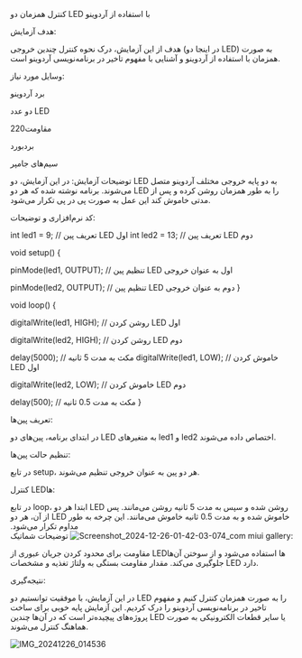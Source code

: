 کنترل همزمان دو LED با استفاده از آردوینو

هدف آزمایش:

هدف از این آزمایش، درک نحوه کنترل چندین خروجی (در اینجا دو LED) به صورت همزمان با استفاده از آردوینو و آشنایی با مفهوم تاخیر در برنامه‌نویسی آردوینو است.

وسایل مورد نیاز:

برد آردوینو

دو عدد LED

مقاومت220

بردبورد

سیم‌های جامپر


توضیحات آزمایش:
در این آزمایش، دو LED به دو پایه خروجی مختلف آردوینو متصل می‌شوند. برنامه‌ نوشته شده  که هر دو LED را به طور همزمان روشن کرده و پس از مدتی خاموش کند این عمل به صورت پی در پی تکرار می‌شود.

کد نرم‌افزاری و توضیحات:


int led1 = 9;  // تعریف پین LED اول
int led2 = 13; // تعریف پین LED دوم


void setup() {
 
  pinMode(led1, OUTPUT);  // تنظیم پین LED اول به عنوان خروجی
 
  pinMode(led2, OUTPUT);  // تنظیم پین LED دوم به عنوان خروجی
}


void loop() {

  digitalWrite(led1, HIGH);  // روشن کردن LED اول
 
  digitalWrite(led2, HIGH);  // روشن کردن LED دوم
 
  delay(5000);               // مکث به مدت 5 ثانیه
  digitalWrite(led1, LOW);   // خاموش کردن LED اول
 
  digitalWrite(led2, LOW);   // خاموش کردن LED دوم
  
delay(500);                // مکث به مدت 0.5 ثانیه
}

تعریف پین‌ها:

در ابتدای برنامه، پین‌های دو LED به متغیرهای led1 و led2 اختصاص داده می‌شوند.

تنظیم حالت پین‌ها:

در تابع setup، هر دو پین به عنوان خروجی تنظیم می‌شوند.

کنترل LEDها:

در تابع loop، ابتدا هر دو LED روشن شده و سپس به مدت 5 ثانیه روشن می‌مانند. پس از آن، هر دو LED خاموش شده و به مدت 0.5 ثانیه خاموش می‌مانند. این چرخه به طور مداوم تکرار می‌شود.
![Screenshot_2024-12-26-01-42-03-074_com miui gallery](https://github.com/user-attachments/assets/2d1d51fe-8c05-4389-8985-edb60712807d)
توضیحات شماتیک:

مقاومت برای محدود کردن جریان عبوری از LEDها استفاده می‌شود و از سوختن آن‌ها جلوگیری می‌کند. مقدار مقاومت بستگی به ولتاژ تغذیه و مشخصات LED دارد.

نتیجه‌گیری:

در این آزمایش، با موفقیت توانستیم دو LED را به صورت همزمان کنترل کنیم و مفهوم تاخیر در برنامه‌نویسی آردوینو را درک کردیم. این آزمایش پایه خوبی برای ساخت پروژه‌های پیچیده‌تر است که در آن‌ها چندین LED یا سایر قطعات الکترونیکی به صورت هماهنگ کنترل می‌شوند.

![IMG_20241226_014536](https://github.com/user-attachments/assets/1cd3dbfe-6ade-4b26-9a4e-8c70c228e3f1)
